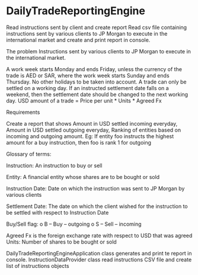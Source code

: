 # DailyTradeReportingEngine
Read instructions sent by client and create report
Read csv file containing instructions sent by various clients to JP Morgan 
to execute in the international market and create and print report in console.

The problem
Instructions sent by various clients to JP Morgan to execute in the international market.

A work week starts Monday and ends Friday, unless the currency of the trade is AED or SAR, where
the work week starts Sunday and ends Thursday. No other holidays to be taken into account.
A trade can only be settled on a working day.
If an instructed settlement date falls on a weekend, then the settlement date should be changed to
the next working day.
USD amount of a trade = Price per unit * Units * Agreed Fx

Requirements

Create a report that shows
Amount in USD settled incoming everyday,
Amount in USD settled outgoing everyday,
Ranking of entities based on incoming and outgoing amount. Eg: If entity foo instructs the highest
amount for a buy instruction, then foo is rank 1 for outgoing

Glossary of terms:

Instruction: An instruction to buy or sell

Entity: A financial entity whose shares are to be bought or sold

Instruction Date: Date on which the instruction was sent to JP Morgan by various clients

Settlement Date: The date on which the client wished for the instruction to be settled with respect
to Instruction Date

 Buy/Sell flag:
o B – Buy – outgoing
o S – Sell – incoming

Agreed Fx is the foreign exchange rate with respect to USD that was agreed
Units: Number of shares to be bought or sold

DailyTradeReportingEngineApplication class generates and print te report in console. 
InstructionDataProvider class read instructions CSV file and create list of instructions objects
